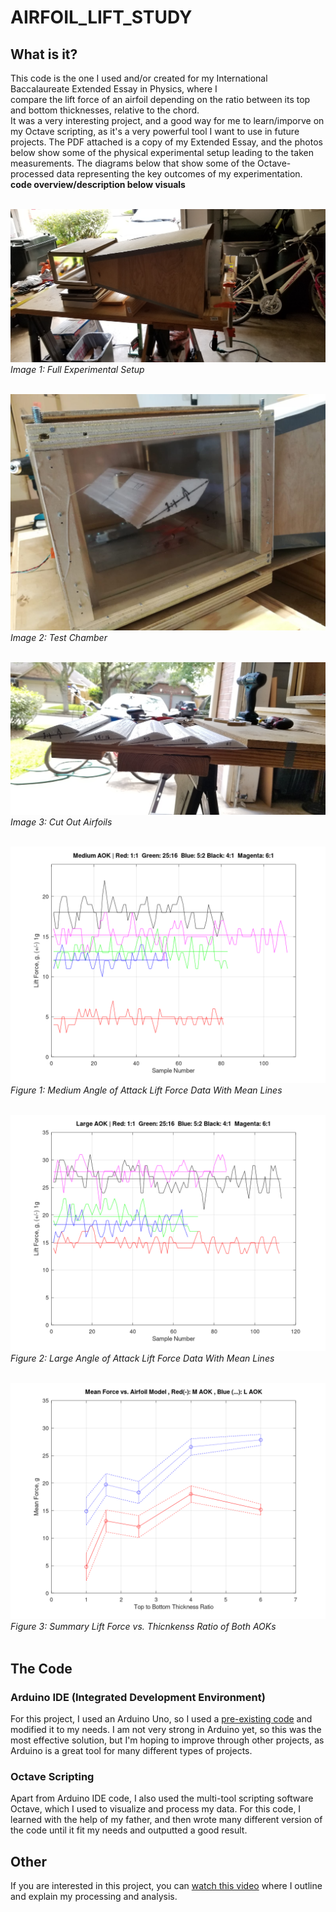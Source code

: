 # AIRFOIL_LIFT_STUDY

## What is it?

This code is the one I used and/or created for my International Baccalaureate Extended Essay in Physics, where I   
compare the lift force of an airfoil depending on the ratio between its top and bottom thicknesses, relative to the chord.   
It was a very interesting project, and a good way for me to learn/imporve on my Octave scripting, as it's a very powerful tool I want to use in future projects.
The PDF attached is a copy of my Extended Essay, and the photos below show some of the physical experimental setup leading to the taken measurements. The diagrams below that show some of the Octave-processed data representing the key outcomes of my experimentation. <br/>
<b>code overview/description below visuals</b>
</br></br>

![Image 1: Full Experimental Setup](Visuals/Figure4.jpg)</br>
*Image 1: Full Experimental Setup*</br></br>

![Image 2: Test Chamber](Visuals/Figure7.jpg)</br>
*Image 2: Test Chamber*</br></br>

![Image 3: Cut Out Airfoils](Visuals/Figure3.jpg)</br>
*Image 3: Cut Out Airfoils*</br></br>

![Figure 1: Medium Angle of Attack Lift Force Data With Mean Lines](Visuals/Figure14.png)</br>
*Figure 1: Medium Angle of Attack Lift Force Data With Mean Lines*</br></br>

![Figure 2: Large Angle of Attack Lift Force Data With Mean Lines](Visuals/Figure18.png)</br>
*Figure 2: Large Angle of Attack Lift Force Data With Mean Lines*</br></br>

![Figure 3: Summary Lift Force vs. Thicnkenss Ratio of Both AOKs](Visuals/Figure21.png)</br>
*Figure 3: Summary Lift Force vs. Thicnkenss Ratio of Both AOKs*</br></br>


## The Code
### Arduino IDE (Integrated Development Environment)
For this project, I used an Arduino Uno, so I used a [pre-existing code](https://circuits4you.com/2016/11/25/hx711-arduino-load-cell/) and modified it to my needs. I am not very strong in Arduino yet, so this was the most effective solution, but I'm hoping to improve through other projects, as Arduino is a great tool for many different types of projects. 

### Octave Scripting
Apart from Arduino IDE code, I also used the multi-tool scripting software Octave, which I used to visualize and process my data. For this code, I learned with the help of my father, and then wrote many different version of the code until it fit my needs and outputted a good result. 

## Other 
If you are interested in this project, you can [watch this video](https://www.youtube.com/watch?v=vjzbLZjJvRk&feature=youtu.be) where I outline and explain my processing and analysis. 
